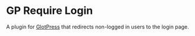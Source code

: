 # GP Require Login

A plugin for [GlotPress](https://wordpress.org/pluins/glotpress) that redirects non-logged in users to the login page.

